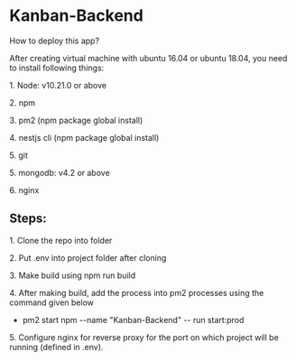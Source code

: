 # Kanban-Backend

How to deploy this app?

After creating virtual machine with ubuntu 16.04 or ubuntu 18.04, you need to install following things:
<p>1. Node: v10.21.0 or above</p>
<p>2. npm</p>
<p>3. pm2 (npm package global install)</p>
<p>4. nestjs cli (npm package global install)</p>
<p>5. git</p>
<p>5. mongodb: v4.2 or above</p>
<p>6. nginx</p>


<h2>Steps:</h2>
<p>1. Clone the repo into folder</p>
<p>2. Put .env into project folder after cloning</p>
<p>3. Make build using npm run build</p>
<p>4. After making build, add the process into pm2 processes using the command given below</p>
    <ul>
    <li>pm2 start npm --name "Kanban-Backend" -- run start:prod</li>
    </ul>
<p>5. Configure nginx for reverse proxy for the port on which project will be running (defined in .env).</p>
